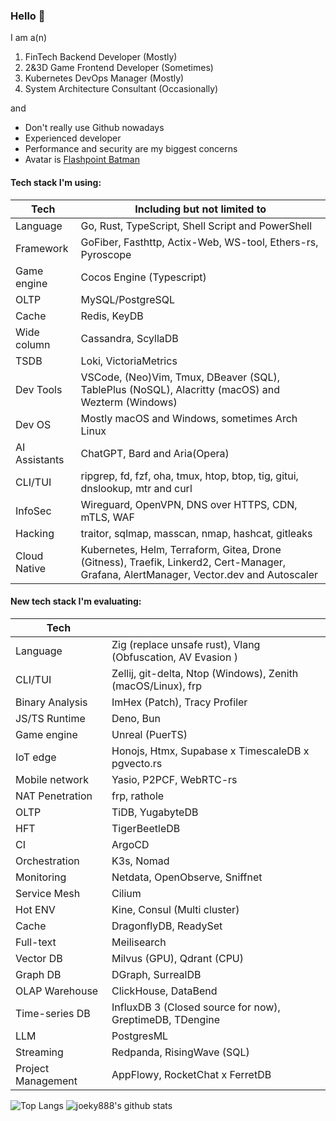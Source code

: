 ### Hello 👋

I am a(n)

1. FinTech Backend Developer (Mostly)
2. 2&3D Game Frontend Developer (Sometimes)
3. Kubernetes DevOps Manager (Mostly)
4. System Architecture Consultant (Occasionally)

and

* Don't really use Github nowadays
* Experienced developer
* Performance and security are my biggest concerns
* Avatar is [Flashpoint Batman](https://vsbattles.fandom.com/wiki/Batman_(Thomas_Wayne))

#### Tech stack I'm using:

| Tech          | Including but not limited to                                                                                                           |
| ------------- | -------------------------------------------------------------------------------------------------------------------------------------- |
| Language      | Go, Rust, TypeScript, Shell Script and PowerShell                                                                                      |
| Framework     | GoFiber, Fasthttp, Actix-Web, WS-tool, Ethers-rs, Pyroscope                                                                            |
| Game engine   | Cocos Engine (Typescript)                                                                                                              |
| OLTP          | MySQL/PostgreSQL                                                                                                                       |
| Cache         | Redis, KeyDB                                                                                                                           |
| Wide column   | Cassandra, ScyllaDB                                                                                                                    |
| TSDB          | Loki, VictoriaMetrics                                                                                                                  |
| Dev Tools     | VSCode, (Neo)Vim, Tmux, DBeaver (SQL), TablePlus (NoSQL), Alacritty (macOS) and Wezterm (Windows)                                      |
| Dev OS        | Mostly macOS and Windows, sometimes Arch Linux                                                                                         |
| AI Assistants | ChatGPT, Bard and Aria(Opera)                                                                                                          |
| CLI/TUI       | ripgrep, fd, fzf, oha, tmux, htop, btop, tig, gitui, dnslookup, mtr and curl                                                           |
| InfoSec       | Wireguard, OpenVPN, DNS over HTTPS, CDN, mTLS, WAF                                                                                     |
| Hacking       | traitor, sqlmap, masscan, nmap, hashcat, gitleaks                                                                                      |
| Cloud Native  | Kubernetes, Helm, Terraform, Gitea, Drone (Gitness), Traefik, Linkerd2, Cert-Manager, Grafana, AlertManager, Vector.dev and Autoscaler |

#### New tech stack I'm evaluating:

| Tech               |                                                              |
| ------------------ | ------------------------------------------------------------ |
| Language           | Zig (replace unsafe rust), Vlang (Obfuscation, AV Evasion )  |
| CLI/TUI            | Zellij, git-delta, Ntop (Windows), Zenith (macOS/Linux), frp |
| Binary Analysis    | ImHex (Patch), Tracy Profiler                                |
| JS/TS Runtime      | Deno, Bun                                                    |
| Game engine        | Unreal (PuerTS)                                              |
| IoT edge           | Honojs, Htmx, Supabase x TimescaleDB x pgvecto.rs            |
| Mobile network     | Yasio, P2PCF, WebRTC-rs                                      |
| NAT Penetration    | frp, rathole                                                 |
| OLTP               | TiDB, YugabyteDB                                             |
| HFT                | TigerBeetleDB                                                |
| CI                 | ArgoCD                                                       |
| Orchestration      | K3s, Nomad                                                   |
| Monitoring         | Netdata, OpenObserve, Sniffnet                               |
| Service Mesh       | Cilium                                                       |
| Hot ENV            | Kine, Consul (Multi cluster)                                 |
| Cache              | DragonflyDB, ReadySet                                        |
| Full-text          | Meilisearch                                                  |
| Vector DB          | Milvus (GPU), Qdrant (CPU)                                   |
| Graph DB           | DGraph, SurrealDB                                            |
| OLAP Warehouse     | ClickHouse, DataBend                                         |
| Time-series DB     | InfluxDB 3 (Closed source for now), GreptimeDB, TDengine     |
| LLM                | PostgresML                                                   |
| Streaming          | Redpanda, RisingWave (SQL)                                   |
| Project Management | AppFlowy, RocketChat x FerretDB                              |

![Top Langs](https://github-readme-stats.vercel.app/api/top-langs/?username=joeky888&hide=html&theme=dark)
![joeky888's github stats](https://github-readme-stats.vercel.app/api?username=joeky888&show_icons=true&count_private=true&line_height=40&theme=synthwave)
